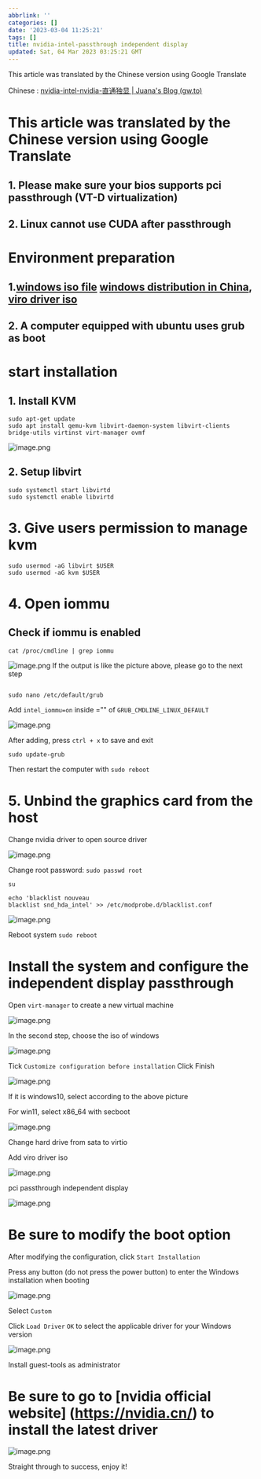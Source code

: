 ```yaml
---
abbrlink: ''
categories: []
date: '2023-03-04 11:25:21'
tags: []
title: nvidia-intel-passthrough independent display
updated: Sat, 04 Mar 2023 03:25:21 GMT
---
```

This article was translated by the Chinese version using Google Translate

Chinese : [nvidia-intel-nvidia-直通独显 | Juana's Blog (gw.to)](https://hexo.gw.to/nvidia-intel-nvidia-%E7%9B%B4%E9%80%9A%E7%8B%AC%E6%98%BE/)

# This article was translated by the Chinese version using Google Translate

## 1. Please make sure your bios supports pci passthrough (VT-D virtualization)

## 2. Linux cannot use CUDA after passthrough

# Environment preparation

## 1.[windows iso file](https://www.microsoft.com/zh-cn/software-download/windows10) [windows distribution in China](https://latest10.win/), [viro driver iso](https://github.com/virtio-win/virtio-win-pkg-scripts/blob/master/README.md)

## 2. A computer equipped with ubuntu uses grub as boot

# start installation

## 1. Install KVM

```
sudo apt-get update
sudo apt install qemu-kvm libvirt-daemon-system libvirt-clients bridge-utils virtinst virt-manager ovmf
```

![image.png](https://s2.loli.net/2023/02/26/uzSdp5t3wb12Ji6.png)

## 2. Setup libvirt

```
sudo systemctl start libvirtd
sudo systemctl enable libvirtd
```

# 3. Give users permission to manage kvm

```
sudo usermod -aG libvirt $USER
sudo usermod -aG kvm $USER
```

# 4. Open iommu

## Check if iommu is enabled

```
cat /proc/cmdline | grep iommu

```

![image.png](https://s2.loli.net/2023/02/26/vRDheJwtNLp7E4A.png) If the output is like the picture above, please go to the next step

```

sudo nano /etc/default/grub
```

Add `intel_iommu=on` inside ="" of `GRUB_CMDLINE_LINUX_DEFAULT`

![image.png](https://s2.loli.net/2023/02/26/dqGXbwa21RlPscj.png)

After adding, press `ctrl + x` to save and exit

```
sudo update-grub
```

Then restart the computer with `sudo reboot`

# 5. Unbind the graphics card from the host

Change nvidia driver to open source driver

![image.png](https://s2.loli.net/2023/02/26/yVCBpN54ARDfbSx.png)

Change root password: `sudo passwd root`

`su`

```
echo 'blacklist nouveau
blacklist snd_hda_intel' >> /etc/modprobe.d/blacklist.conf
```

![image.png](https://s2.loli.net/2023/02/26/pVbHm2cCz38irwQ.png)

Reboot system `sudo reboot`

# Install the system and configure the independent display passthrough

Open `virt-manager` to create a new virtual machine

![image.png](https://s2.loli.net/2023/02/26/XYMzBbWSsH7x4Ag.png)

In the second step, choose the iso of windows

![image.png](https://s2.loli.net/2023/02/26/aBUs2ncmYCyzvRN.png)

Tick `Customize configuration before installation` Click Finish

![image.png](https://s2.loli.net/2023/02/26/UhKidjpCDMeT7Oz.png)

If it is windows10, select according to the above picture

For win11, select x86_64 with secboot

![image.png](https://s2.loli.net/2023/02/26/cxfa7qwH6ObPr8L.png)

Change hard drive from sata to virtio

Add viro driver iso

![image.png](https://s2.loli.net/2023/02/26/36kQMusdR5XjVFe.png)

pci passthrough independent display

![image.png](https://s2.loli.net/2023/02/26/3q9tZHuUd2eochB.png)

# Be sure to modify the boot option

After modifying the configuration, click `Start Installation`

Press any button (do not press the power button) to enter the Windows installation when booting

![image.png](https://s2.loli.net/2023/02/26/aTFp1ZHguJUl5ni.png)

Select `Custom`

Click `Load Driver` `OK` to select the applicable driver for your Windows version

![image.png](https://s2.loli.net/2023/02/26/fOlHAvXVYuWh9ib.png)

Install guest-tools as administrator

# Be sure to go to [nvidia official website] (https://nvidia.cn/) to install the latest driver

![image.png](https://s2.loli.net/2023/02/26/sgJ63I8YMKDb7cv.png)

Straight through to success, enjoy it!

